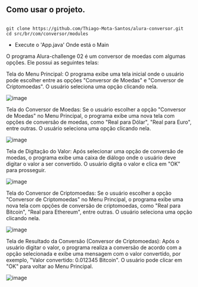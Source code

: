 ## Como usar o projeto.

```fish
 
git clone https://github.com/Thiago-Mota-Santos/alura-conversor.git
cd src/br/com/conversor/modules 
```

- Execute o 'App.java' Onde está o Main


O programa Alura-challenge 02 é um conversor de moedas com algumas opções. Ele possui as seguintes telas:

Tela do Menu Principal: O programa exibe uma tela inicial onde o usuário pode escolher entre as opções "Conversor de Moedas" e "Conversor de Criptomoedas". O usuário seleciona uma opção clicando nela.

![image](https://github.com/Thiago-Mota-Santos/alura-conversor/assets/75326612/b34bf87a-abe6-4943-871e-7ef6a4246d8a)


Tela do Conversor de Moedas: Se o usuário escolher a opção "Conversor de Moedas" no Menu Principal, o programa exibe uma nova tela com opções de conversão de moedas, como "Real para Dólar", "Real para Euro", entre outras. O usuário seleciona uma opção clicando nela.

![image](https://github.com/Thiago-Mota-Santos/alura-conversor/assets/75326612/9cc21050-4d14-4c5e-8196-797a3f8788cd)


Tela de Digitação do Valor: Após selecionar uma opção de conversão de moedas, o programa exibe uma caixa de diálogo onde o usuário deve digitar o valor a ser convertido. O usuário digita o valor e clica em "OK" para prosseguir.

![image](https://github.com/Thiago-Mota-Santos/alura-conversor/assets/75326612/f13e4e83-f537-4887-8029-c10fd843299f)


Tela do Conversor de Criptomoedas: Se o usuário escolher a opção "Conversor de Criptomoedas" no Menu Principal, o programa exibe uma nova tela com opções de conversão de criptomoedas, como "Real para Bitcoin", "Real para Ethereum", entre outras. O usuário seleciona uma opção clicando nela.

![image](https://github.com/Thiago-Mota-Santos/alura-conversor/assets/75326612/a9953ecf-8613-4c71-b2fa-7d463c2613f8)


Tela de Resultado da Conversão (Conversor de Criptomoedas): Após o usuário digitar o valor, o programa realiza a conversão de acordo com a opção selecionada e exibe uma mensagem com o valor convertido, por exemplo, "Valor convertido: 0.012345 Bitcoin". O usuário pode clicar em "OK" para voltar ao Menu Principal.

![image](https://github.com/Thiago-Mota-Santos/alura-conversor/assets/75326612/0c79f61f-ba7f-4d92-b04e-e4f03def7daa)


